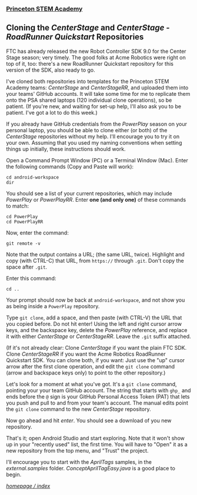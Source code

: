 ### [Princeton STEM Academy](../../index.md)

## Cloning the *CenterStage* and *CenterStage - RoadRunner Quickstart* Repositories

FTC has already released the new Robot Controller SDK 9.0 for the Center Stage season; very timely.
The good folks at Acme Robotics were right on top of it, too:
there's a new RoadRunner Quickstart repository for this version of the SDK, also ready to go.

I've  cloned both repositories into templates for the Princeton STEM Academy teams:
*CenterStage* and *CenterStageRR*, and uploaded them into your teams' GitHub accounts.
It will take some time for me to replicate them onto the PSA shared laptops (120 individual clone operations),
so be patient.  (If you're new, and waiting for set-up help, I'll also ask you to be patient.
I've got a lot to do this week.)

If you already have GitHub credentials from the *PowerPlay* season on your personal laptop,
you should be able to clone either (or both) of the *CenterStage* repositories without my help.
I'll encourage you to try it on your own.
Assuming that you used my naming conventions when setting things up initially,
these instructions should work.

Open a Command Prompt Window (PC) or a Terminal Window (Mac).
Enter the following commands (Copy and Paste will work):
```
cd android-workspace
dir
```
You should see a list of your current repositories, which may include *PowerPlay* or *PowerPlayRR*.
Enter **one (and only one)** of these commands to match:
```
cd PowerPlay
cd PowerPlayRR
```
Now, enter the command:
```
git remote -v
```
Note that the output contains a URL; (the same URL, twice).
Highlight and copy (with CTRL-C) that URL, from `https://` through `.git`.
Don't copy the space after `.git`.

Enter this command:
```
cd ..
```
Your prompt should now be back at `android-workspace`,
and not show you as being inside a `PowerPlay` repository.

Type `git clone`, add a space, and then paste (with CTRL-V) the URL that you copied before.
Do not hit enter!  Using the left and right cursor arrow keys, and the backspace key,
delete the *PowerPlay* reference, and replace it with either *CenterStage* or *CenterStageRR*.
Leave the `.git` suffix attached.

(If it's not already clear:
Clone *CenterStage* if you want the plain FTC SDK.
Clone *CenterStageRR* if you want the Acme Robotics RoadRunner Quickstart SDK.
You can clone both, if you want:
Just use the "up" cursor arrow after the first clone operation,
and edit the `git clone` command (arrow and backspace keys only) 
to point to the other repository.)

Let's look for a moment at what you've got.
It's a `git clone` command, pointing your your team GitHub account.
The string that starts with `ghp_` and ends before the `@` sign is your GitHub Personal Access Token (PAT)
that lets you push and pull to and from your team's account.
The manual edits point the `git clone` command to the new *CenterStage* repository.

Now go ahead and hit *enter*.
You should see a download of you new repository.

That's it; open Android Studio and start exploring.
Note that it won't show up in your "recently used" list, the first time.
You will have to "Open" it as a new repository from the top menu,
and "Trust" the project.

I'll encourage you to start with the *AprilTags* samples,
in the *external.samples* folder.
*ConceptAprilTagEasy.java* is a good place to begin.

[_homepage / index_](../../index.md)

